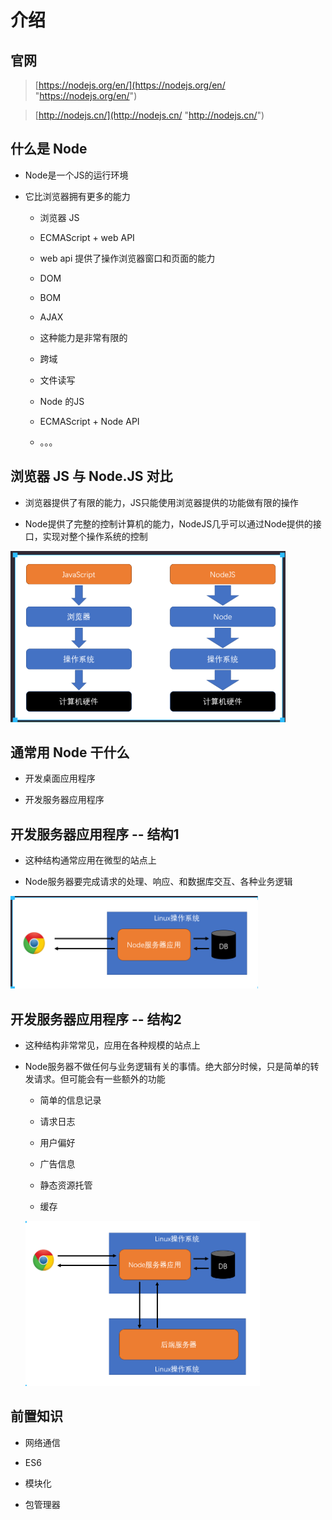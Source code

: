 # 介绍

## 官网

> [https://nodejs.org/en/](https://nodejs.org/en/ "https://nodejs.org/en/")

> [http://nodejs.cn/](http://nodejs.cn/ "http://nodejs.cn/")

## 什么是 Node

*   Node是一个JS的运行环境

*   它比浏览器拥有更多的能力

    *   浏览器 JS

    *   ECMAScript + web API

    *   web api 提供了操作浏览器窗口和页面的能力

    *   DOM

    *   BOM

    *   AJAX

    *   这种能力是非常有限的

    *   跨域

    *   文件读写

    *   Node 的JS

    *   ECMAScript + Node API

    *   。。。

## 浏览器 JS 与 Node.JS 对比

*   浏览器提供了有限的能力，JS只能使用浏览器提供的功能做有限的操作

*   Node提供了完整的控制计算机的能力，NodeJS几乎可以通过Node提供的接口，实现对整个操作系统的控制

![](image/浏览器与Node_c2AOwC7RZ7.png)

## 通常用 Node 干什么

*   开发桌面应用程序

*   开发服务器应用程序

## 开发服务器应用程序 -- 结构1

*   这种结构通常应用在微型的站点上

*   Node服务器要完成请求的处理、响应、和数据库交互、各种业务逻辑

![](image/结构1_PwQP9_Ydvv.png)

## 开发服务器应用程序 -- 结构2

*   这种结构非常常见，应用在各种规模的站点上

*   Node服务器不做任何与业务逻辑有关的事情。绝大部分时候，只是简单的转发请求。但可能会有一些额外的功能

    *   简单的信息记录

    *   请求日志

    *   用户偏好

    *   广告信息

    *   静态资源托管

    *   缓存

    ![](image/结构2_-tDTsGanPv.png)

## 前置知识

*   网络通信

*   ES6

*   模块化

*   包管理器
